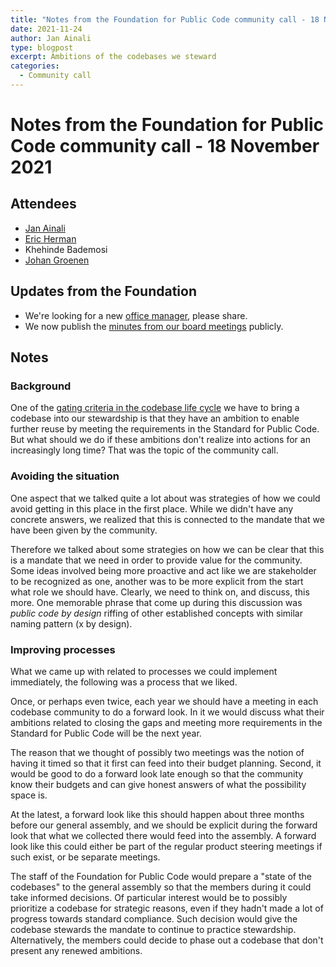 ```yaml
---
title: "Notes from the Foundation for Public Code community call - 18 November 2021"
date: 2021-11-24
author: Jan Ainali
type: blogpost
excerpt: Ambitions of the codebases we steward
categories:
  - Community call
---
```


# Notes from the Foundation for Public Code community call - 18 November 2021

## Attendees

* [Jan Ainali](https://publiccode.net/team/jan-ainali.html)
* [Eric Herman](https://publiccode.net/team/eric-herman.html)
* Khehinde Bademosi
* [Johan Groenen](https://www.jgroenen.nl/)

## Updates from the Foundation

* We're looking for a new [office manager](https://publiccode.net/careers/administrative-employee.html), please share.
* We now publish the [minutes from our board meetings](https://about.publiccode.net/organization/board-of-directors-meetings/) publicly.

## Notes

### Background

One of the [gating criteria in the codebase life cycle](https://about.publiccode.net/activities/codebase-stewardship/odoo-codebases.html) we have to bring a codebase into our stewardship is that they have an ambition to enable further reuse by meeting the requirements in the Standard for Public Code.
But what should we do if these ambitions don't realize into actions for an increasingly long time?
That was the topic of the community call.

### Avoiding the situation

One aspect that we talked quite a lot about was strategies of how we could avoid getting in this place in the first place.
While we didn't have any concrete answers, we realized that this is connected to the mandate that we have been given by the community. 

Therefore we talked about some strategies on how we can be clear that this is a mandate that we need in order to provide value for the community.
Some ideas involved being more proactive and act like we are stakeholder to be recognized as one, another was to be more explicit from the start what role we should have.
Clearly, we need to think on, and discuss, this more.
One memorable phrase that come up during this discussion was *public code by design* riffing of other established concepts with similar naming pattern (x by design).

### Improving processes

What we came up with related to processes we could implement immediately, the following was a process that we liked.

Once, or perhaps even twice, each year we should have a meeting in each codebase community to do a forward look.
In it we would discuss what their ambitions related to closing the gaps and meeting more requirements in the Standard for Public Code will be the next year. 

The reason that we thought of possibly two meetings was the notion of having it timed so that it first can feed into their budget planning.
Second, it would be good to do a forward look late enough so that the community know their budgets and can give honest answers of what the possibility space is.

At the latest, a forward look like this should happen about three months before our general assembly, and we should be explicit during the forward look that what we collected there would feed into the assembly.
A forward look like this could either be part of the regular product steering meetings if such exist, or be separate meetings.

The staff of the Foundation for Public Code would prepare a "state of the codebases" to the general assembly so that the members during it could take informed decisions.
Of particular interest would be to possibly prioritize a codebase for strategic reasons, even if they hadn't made a lot of progress towards standard compliance.
Such decision would give the codebase stewards the mandate to continue to practice stewardship.
Alternatively, the members could decide to phase out a codebase that don't present any renewed ambitions.
